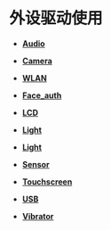 # 外设驱动使用


- **[Audio](driver-peripherals-audio-des.md)**

- **[Camera](driver-peripherals-camera-des.md)**

- **[WLAN](driver-peripherals-external-des.md)**

- **[Face_auth](driver-peripherals-face_auth-des.md)**

- **[LCD](driver-peripherals-lcd-des.md)**

- **[Light](driver-peripherals-light-des.md)**

- **[Light](driver-peripherals-pinauth-des.md)**

- **[Sensor](driver-peripherals-sensor-des.md)**

- **[Touchscreen](driver-peripherals-touch-des.md)**

- **[USB](driver-peripherals-usb-des.md)**

- **[Vibrator](driver-peripherals-vibrator-des.md)**